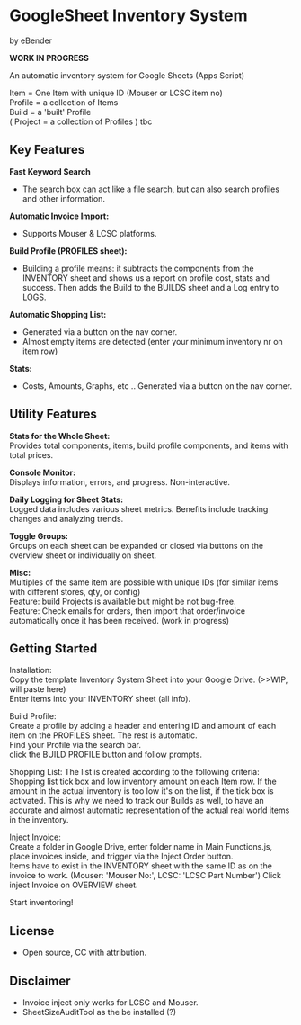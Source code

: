 # GoogleSheet Inventory System
by eBender

**WORK IN PROGRESS**

An automatic inventory system for Google Sheets (Apps Script)  
  

Item = One Item with unique ID (Mouser or LCSC item no)  
Profile = a collection of Items  
Build = a 'built' Profile  
( Project = a collection of Profiles ) tbc  


## Key Features
**Fast Keyword Search**
- The search box can act like a file search, but can also search profiles and other information.  
  
**Automatic Invoice Import:**
- Supports Mouser & LCSC platforms.
  
**Build Profile (PROFILES sheet):**
- Building a profile means: it subtracts the components from the INVENTORY sheet and shows us a report on profile cost, stats and success. Then adds the Build to the BUILDS sheet and a Log entry to LOGS.
  
**Automatic Shopping List:**
- Generated via a button on the nav corner.
- Almost empty items are detected (enter your minimum inventory nr on item row)

**Stats:**
- Costs, Amounts, Graphs, etc .. Generated via a button on the nav corner.  

  
## Utility Features
**Stats for the Whole Sheet:**  
Provides total components, items, build profile components, and items with total prices.  
  
**Console Monitor:**  
Displays information, errors, and progress. Non-interactive.
  
**Daily Logging for Sheet Stats:**  
Logged data includes various sheet metrics. 
Benefits include tracking changes and analyzing trends.
  
**Toggle Groups:**  
Groups on each sheet can be expanded or closed via buttons on the overview sheet or individually on sheet.
  
**Misc:**  
Multiples of the same item are possible with unique IDs (for similar items with different stores, qty, or config)  
Feature: build Projects is available but might be not bug-free.  
Feature: Check emails for orders, then import that order/invoice automatically once it has been received. (work in progress)  

  
## Getting Started
Installation:  
Copy the template Inventory System Sheet into your Google Drive. (>>WIP, will paste here)  
Enter items into your INVENTORY sheet (all info).  

Build Profile:  
Create a profile by adding a header and entering ID and amount of each item on the PROFILES sheet. The rest is automatic.  
Find your Profile via the search bar.  
click the BUILD PROFILE button and follow prompts.  

Shopping List:
The list is created according to the following criteria:
Shopping list tick box and low inventory amount on each Item row. If the amount in the actual inventory is too low it's on the list, if the tick box is activated.
This is why we need to track our Builds as well, to have an accurate and almost automatic representation of the actual real world items in the inventory.




Inject Invoice:  
Create a folder in Google Drive, enter folder name in Main Functions.js, place invoices inside, and trigger via the Inject Order button.  
Items have to exist in the INVENTORY sheet with the same ID as on the invoice to work. (Mouser: 'Mouser No:', LCSC: 'LCSC Part Number')
Click inject Invoice on OVERVIEW sheet.  


Start inventoring!  


## License
- Open source, CC with attribution.

## Disclaimer
- Invoice inject only works for LCSC and Mouser.
- SheetSizeAuditTool as the be installed (?)
